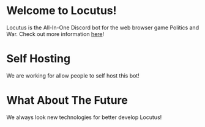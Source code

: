 # Welcome to Locutus!

Locutus is the All-In-One Discord bot for the web browser game Politics and War. Check out more information [here](https://discord.gg/vWXbgVAxfc)!

# Self Hosting

We are working for allow people to self host this bot!

# What About The Future

We always look new technologies for better develop Locutus!

